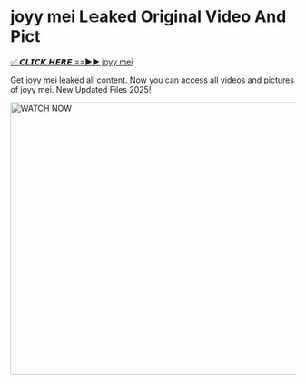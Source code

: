 # joyy mei L𝚎aked Original Video And Pict

<p><a href="https://cliphot.my.id/joyy+mei" rel="nofollow">✅ 𝘾𝙇𝙄𝘾𝙆 𝙃𝙀𝙍𝙀 ==►► joyy mei​</a></p>


<p>Get joyy mei leaked all content. Now you can access all videos and pictures of joyy mei. New Updated Files 2025!</p>


<p><a rel="nofollow" title="WATCH NOW" href="https://cliphot.my.id/joyy+mei"><img border="joyy+mei" height="480" width="720" title="WATCH NOW" alt="WATCH NOW" src="https://i.ibb.co.com/xMMVF88/686577567.gif"></a></p>